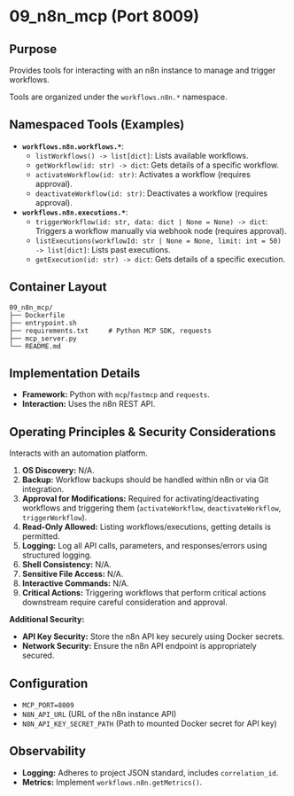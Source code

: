 # 09_n8n_mcp (Port 8009)

## Purpose
Provides tools for interacting with an n8n instance to manage and trigger workflows.

Tools are organized under the `workflows.n8n.*` namespace.

## Namespaced Tools (Examples)

- **`workflows.n8n.workflows.*`**:
  - `listWorkflows() -> list[dict]`: Lists available workflows.
  - `getWorkflow(id: str) -> dict`: Gets details of a specific workflow.
  - `activateWorkflow(id: str)`: Activates a workflow (requires approval).
  - `deactivateWorkflow(id: str)`: Deactivates a workflow (requires approval).
- **`workflows.n8n.executions.*`**:
  - `triggerWorkflow(id: str, data: dict | None = None) -> dict`: Triggers a workflow manually via webhook node (requires approval).
  - `listExecutions(workflowId: str | None = None, limit: int = 50) -> list[dict]`: Lists past executions.
  - `getExecution(id: str) -> dict`: Gets details of a specific execution.

## Container Layout
```
09_n8n_mcp/
├── Dockerfile
├── entrypoint.sh
├── requirements.txt     # Python MCP SDK, requests
├── mcp_server.py
└── README.md
```

## Implementation Details
- **Framework:** Python with `mcp`/`fastmcp` and `requests`.
- **Interaction:** Uses the n8n REST API.

## Operating Principles & Security Considerations
Interacts with an automation platform.

1.  **OS Discovery:** N/A.
2.  **Backup:** Workflow backups should be handled within n8n or via Git integration.
3.  **Approval for Modifications:** Required for activating/deactivating workflows and triggering them (`activateWorkflow`, `deactivateWorkflow`, `triggerWorkflow`).
4.  **Read-Only Allowed:** Listing workflows/executions, getting details is permitted.
5.  **Logging:** Log all API calls, parameters, and responses/errors using structured logging.
6.  **Shell Consistency:** N/A.
7.  **Sensitive File Access:** N/A.
8.  **Interactive Commands:** N/A.
9.  **Critical Actions:** Triggering workflows that perform critical actions downstream require careful consideration and approval.

**Additional Security:**
- **API Key Security:** Store the n8n API key securely using Docker secrets.
- **Network Security:** Ensure the n8n API endpoint is appropriately secured.

## Configuration
- `MCP_PORT=8009`
- `N8N_API_URL` (URL of the n8n instance API)
- `N8N_API_KEY_SECRET_PATH` (Path to mounted Docker secret for API key)

## Observability
- **Logging:** Adheres to project JSON standard, includes `correlation_id`.
- **Metrics:** Implement `workflows.n8n.getMetrics()`.
